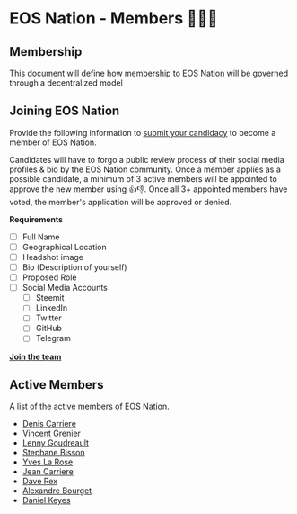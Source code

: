 # EOS Nation - Members 👨‍👧‍👦

## Membership

This document will define how membership to EOS Nation will be governed through a decentralized model

## Joining EOS Nation

Provide the following information to [submit your candidacy](join) to become a member of EOS Nation.

Candidates will have to forgo a public review process of their social media profiles & bio by the EOS Nation community. Once a member applies as a possible candidate, a minimum of 3 active members will be appointed to approve the new member using 👍👎. Once all 3+ appointed members have voted, the member's application will be approved or denied.

**Requirements**

- [ ] Full Name
- [ ] Geographical Location
- [ ] Headshot image
- [ ] Bio (Description of yourself)
- [ ] Proposed Role
- [ ] Social Media Accounts
  - [ ] Steemit
  - [ ] LinkedIn
  - [ ] Twitter
  - [ ] GitHub
  - [ ] Telegram
  
**[Join the team][join]**

## Active Members

A list of the active members of EOS Nation.

- [Denis Carriere](members.md#denis-carriere)
- [Vincent Grenier](members.md#vincent-grenier)
- [Lenny Goudreault](members.md#lenny-goudreault)
- [Stephane Bisson](members.md#stephane-bisson)
- [Yves La Rose](members.md#yves-la-rose)
- [Jean Carriere](members.md#jean-carriere)
- [Dave Rex](members.md#dave-rex)
- [Alexandre Bourget](members.md#alexandre-bourget)
- [Daniel Keyes](members.md#daniel-keyes)


[join]: https://github.com/EOS-Nation/members/issues/new
